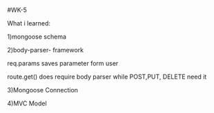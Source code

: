 #WK-5

What i learned:

1)mongoose schema

2)body-parser- framework 

req.params saves parameter form user

route.get() does require body parser while POST,PUT, DELETE need it

3)Mongoose Connection

4)MVC Model
